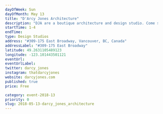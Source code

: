 ```yaml
---
dayOfWeek: Sun
dayOfMonth: May 13
title: "D'Arcy Jones Architecture"
description: "DJA are a boutique architecture and design studio. Come see our new studio and some new projects we're working on. Snacks and refreshments will be served.  "
startTime: 1-4
endTime: 
type: Design Studios
address: "#309-175 East Broadway, Vancouver, BC, Canada"
addressLabel: "#309-175 East Broadway"
latitude: 49.2631105489123
longitude: -123.101443501121
eventUrl: 
eventUrlLabel: 
twitter: darcy_jones
instagram: thatdarcyjones
website: darcyjones.com
published: true
price: Free

category: event-2018-13
priority: 0
slug: 2018-05-13-darcy_jones_architecture
---
```

